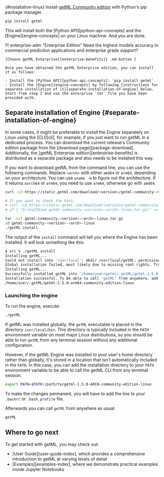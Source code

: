 
[](){#installation-linux}
Install [getML Community edition](https://github.com/getml/getml-community) with Python's pip package manager.

```py
pip install getml
```
This will install both the [Python API][python-api-concepts] and the [Engine][engine-concepts] on your Linux machine. And you are done.

!!! enterprise-adm "Enterprise Edition"
    Need the highest models accuracy in commercial prediction applications and enterprise grade support?

    [Choose getML Enterprise][enterprise-benefits]{ .md-button }

    Once you have obtained the getML Enterprise edition, you can install it as follows:

    - Install the [Python API][python-api-concepts]: `pip install getml`
    - Install the [Engine][engine-concepts] by following [instructions for separate installation of it][separate-installation-of-engine] below. Start from step 2 and use the enterprise `tar` file you have been provided with.

## Separate installation of Engine {#separate-installation-of-engine}

In some cases, it might be preferable to install the Engine separately on Linux
using the [CLI][cli], for example, if you just want to run getML in a dedicated
process. You can download the current release's Community edition package from
the [download page][package-download]. Additionally, the [getML Enterprise
edition][enterprise-benefits] is distributed as a separate package and also needs 
to be installed this way.

If you want to download getML from the command line, you can use the following
commands. Replace `<arch>` with either `amd64` or `arm64`, depending on your
architecture. You can use `uname -m` to figure out the architecture. If it
returns `aarch64` or `arm64`, you need to use `arm64`, otherwise go with
`amd64`.

```bash
curl -LO https://static.getml.com/download/<version>/getml-community-<version>-<arch>-linux.tar.gz

# If you want to check the hash:
# curl -LO https://static.getml.com/download/<version>/getml-community-<version>-<arch>-linux.tar.gz.sha256
# if [ "$(sha256sum getml-community-<version>-<arch>-linux.tar.gz)" == "$(cat getml-community-<version>-<arch>-linux.tar.gz.sha256)" ]; then echo "OK"; else echo "NOT OK"; fi

tar -xzf getml-community-<version>-<arch>-linux.tar.gz
cd getml-community-<version>-<arch>-linux
./getML install
```

The output of the `install` command will tell you where the Engine has been installed.
It will look something like this:

```bash
$ src % ./getML install
Installing getML...
Could not install into '/usr/local': mkdir /usr/local/getML: permission denied
Global installation failed, most likely due to missing root rights. Trying local installation instead.
Installing getML...
Successfully installed getML into '/home/user/getml/.getML/getml-1.5.0-arm64-community-edition-linux'.
Installation successful. To be able to call 'getML' from anywhere, add the following path to PATH:
/home/user/.getML/getml-1.5.0-arm64-community-edition-linux
```

### Launching the engine

To run the engine, execute:
```bash
./getML
```

If getML was installed globally, the `getML` executable is placed in the
directory `/usr/local/bin`. This directory is typically included in the `PATH`
environment variable on most major Linux distributions, so you should be able to
run `getML` from any terminal session without any additional configuration.

However, if the getML Engine was installed to your user's home directory rather
than globally, it's stored in a location that isn't automatically included in
the `PATH`. In this case, you can add the installation directory to your `PATH`
environment variable to be able to call the getML CLI from any terminal session.

```bash
export PATH=$PATH:/path/to/getml-1.5.0-ARCH-community-edition-linux
```

To make the changes permanent, you will have to add the line to your `.bashrc` or `.bash_profile` file. 

Afterwards you can call `getML` from anywhere as usual:
```bash
getML
```

## Where to go next

To get started with getML, you may check out:

- [User Guide][user-guide-index], which provides a comprehensive introduction to getML at varying levels of detail
- [Examples][examples-index], where we demonstrate practical examples inside Jupyter Notebooks
